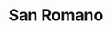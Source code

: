 ---
title: "San Romano"
url: /ciudad-autonoma-de-buenos-aires/san-romano/
shop: suministros médicos
---
